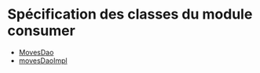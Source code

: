 # Spécification des classes du module consumer

- [MovesDao](MovesDao-specification.md)
- [movesDaoImpl](MovesDaoImpl-specification.md)
